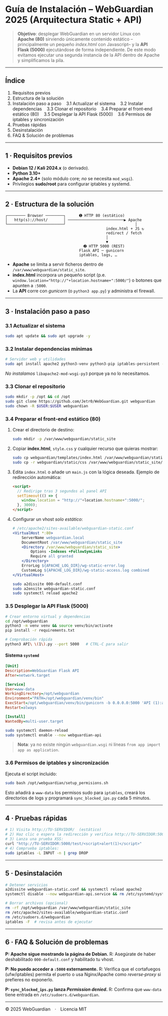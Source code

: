 # Guía de Instalación – WebGuardian 2025 (Arquitectura Static + API)

> **Objetivo**: desplegar WebGuardian en un servidor Linux con **Apache (80)** sirviendo únicamente contenido estático –principalmente un pequeño *index.html* con Javascript– y la **API Flask (5000)** ejecutándose de forma independiente. De este modo evitamos ejecutar una segunda instancia de la API dentro de Apache y simplificamos la pila.

---

## Índice

1. Requisitos previos
2. Estructura de la solución
3. Instalación paso a paso
      3.1 Actualizar el sistema
      3.2 Instalar dependencias
      3.3 Clonar el repositorio
      3.4 Preparar el front‑end estático (80)
      3.5 Desplegar la API Flask (5000)
      3.6 Permisos de iptables y sincronización
4. Pruebas rápidas
5. Desinstalación
6. FAQ & Solución de problemas

---

## 1 · Requisitos previos

* **Debian 12 / Kali 2024.x** (o derivado).
* **Python 3.10+**
* **Apache 2.4+** (solo módulo core; *no* se necesita `mod_wsgi`).
* Privilegios **sudo/root** para configurar iptables y systemd.

---

## 2 · Estructura de la solución

```text
┌──────── Browser ────────┐      ➊ HTTP 80 (estático)
│   http(s)://host/       │ ─────────────────────────▶ Apache
└─────────────────────────┘                               │
                                             index.html + JS ↻
                                             redirect / fetch
                                             │
                                             ▼
                                   ➋ HTTP 5000 (REST)
                                 Flask API ─ gunicorn
                                 iptables, logs, …
```

* **Apache** se limita a servir ficheros dentro de `/var/www/webguardian/static_site`.
* **index.html** incorpora un pequeño script (p.e. `window.location="http://"+location.hostname+":5000/"`) o botones que apunten a `:5000`.
* La **API** corre con *gunicorn* (o `python3 app.py`) y administra el firewall.

---

## 3 · Instalación paso a paso

### 3.1 Actualizar el sistema

```bash
sudo apt update && sudo apt upgrade -y
```

### 3.2 Instalar dependencias mínimas

```bash
# Servidor web y utilidades
sudo apt install apache2 python3-venv python3-pip iptables-persistent -y
```

*No instalamos* `libapache2-mod-wsgi-py3` porque ya no lo necesitamos.

### 3.3 Clonar el repositorio

```bash
sudo mkdir -p /opt && cd /opt
sudo git clone https://github.com/Jetr0/WebGuardian.git webguardian
sudo chown -R $USER:$USER webguardian
```

### 3.4 Preparar el front‑end estático (80)

1. Crear el directorio de destino:

   ```bash
   sudo mkdir -p /var/www/webguardian/static_site
   ```
2. Copiar **index.html**, `style.css` y cualquier recurso que quieras mostrar:

   ```bash
   sudo cp webguardian/templates/index.html /var/www/webguardian/static_site/index.html
   sudo cp -r webguardian/static/css /var/www/webguardian/static_site/
   ```
3. Edita `index.html` o añade un `main.js` con la lógica deseada. Ejemplo de redirección automática:

   ```html
   <script>
     // Redirige tras 3 segundos al panel API
     setTimeout(() => {
       window.location = "http://"+location.hostname+":5000/";
     }, 3000);
   </script>
   ```
4. Configurar un vhost *solo estático*:

   ```apache
   # /etc/apache2/sites-available/webguardian-static.conf
   <VirtualHost *:80>
       ServerName webguardian.local
       DocumentRoot /var/www/webguardian/static_site
       <Directory /var/www/webguardian/static_site>
           Options -Indexes +FollowSymLinks
           Require all granted
       </Directory>
       ErrorLog ${APACHE_LOG_DIR}/wg-static-error.log
       CustomLog ${APACHE_LOG_DIR}/wg-static-access.log combined
   </VirtualHost>
   ```

   ```bash
   sudo a2dissite 000-default.conf
   sudo a2ensite webguardian-static.conf
   sudo systemctl reload apache2
   ```

### 3.5 Desplegar la API Flask (5000)

```bash
# Crear entorno virtual y dependencias
cd /opt/webguardian
python3 -m venv venv && source venv/bin/activate
pip install -r requirements.txt

# Comprobación rápida
python3 API\ \(1\).py --port 5000   # CTRL‑C para salir
```

#### Sistema `systemd`

```ini
[Unit]
Description=WebGuardian Flask API
After=network.target

[Service]
User=www-data
WorkingDirectory=/opt/webguardian
Environment="PATH=/opt/webguardian/venv/bin"
ExecStart=/opt/webguardian/venv/bin/gunicorn -b 0.0.0.0:5000 'API (1):app'
Restart=always

[Install]
WantedBy=multi-user.target
```

```bash
sudo systemctl daemon-reload
sudo systemctl enable --now webguardian-api
```

> **Nota**: ya no existe ningún `webguardian.wsgi` ni líneas `from app import app as application`.

### 3.6 Permisos de iptables y sincronización

Ejecuta el script incluido:

```bash
sudo bash /opt/webguardian/setup_permisions.sh
```

Esto añadirá a `www-data` los permisos sudo para `iptables`, creará los directorios de logs y programará `sync_blocked_ips.py` cada 5 minutos.

---

## 4 · Pruebas rápidas

```bash
# 1) Visita http://TU-SERVIDOR/  (estático)
# 2) Haz clic o espera la redirección y verifica http://TU-SERVIDOR:5000/
# 3) Lanza una prueba XSS:
curl "http://TU-SERVIDOR:5000/test/<script>alert(1)</script>"
# 4) Comprueba iptables:
sudo iptables -L INPUT -n | grep DROP
```

---

## 5 · Desinstalación

```bash
# Detener servicios
a2dissite webguardian-static.conf && systemctl reload apache2
systemctl disable --now webguardian-api.service && rm /etc/systemd/system/webguardian-api.service

# Borrar archivos (opcional)
rm -rf /opt/webguardian /var/www/webguardian/static_site
rm /etc/apache2/sites-available/webguardian-static.conf
rm /etc/sudoers.d/webguardian
iptables -F  # revisa antes de ejecutar
```

---

## 6 · FAQ & Solución de problemas

**P: Apache sigue mostrando la página de Debian.**
R: Asegúrate de haber deshabilitado `000-default.conf` y habilitado tu vhost.

**P: No puedo acceder a `:5000` externamente.**
R: Verifica que el cortafuegos (ufw/iptables) permita el puerto o usa Nginx/Apache como *reverse‑proxy* si prefieres no exponerlo.

**P: `sync_blocked_ips.py` lanza *Permission denied*.**
R: Confirma que `www-data` tiene entrada en `/etc/sudoers.d/webguardian`.

---

© 2025 WebGuardian · Licencia MIT